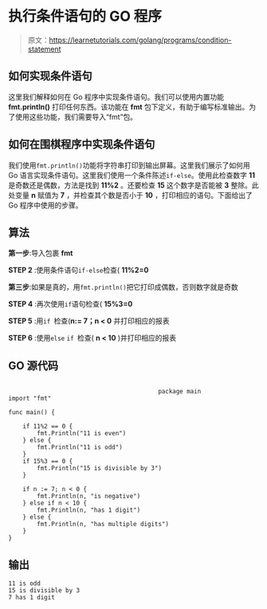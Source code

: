 # 执行条件语句的 GO 程序

> 原文：<https://learnetutorials.com/golang/programs/condition-statement>

## 如何实现条件语句

这里我们解释如何在 Go 程序中实现条件语句。我们可以使用内置功能 **fmt.println()** 打印任何东西。该功能在 **fmt** 包下定义，有助于编写标准输出。为了使用这些功能，我们需要导入“fmt”包。

## 如何在围棋程序中实现条件语句

我们使用`fmt.println()`功能将字符串打印到输出屏幕。这里我们展示了如何用 Go 语言实现条件语句。这里我们使用一个条件陈述`if-else`。使用此检查数字 **11** 是奇数还是偶数，方法是找到 **11%2** 。还要检查 **15** 这个数字是否能被 **3** 整除。此处变量 **n** 赋值为 **7** ，并检查其个数是否小于 **10** ，打印相应的语句。下面给出了 Go 程序中使用的步骤。

## 算法

**第一步**:导入包裹 **fmt**

**STEP 2** :使用条件语句`if-else`检查( **11%2=0**

**第三步**:如果是真的，用`fmt.println()`把它打印成偶数，否则数字就是奇数

**STEP 4** :再次使用`if`语句检查( **15%3=0**

**STEP 5** :用`if `检查(**n:= 7；n < 0** 并打印相应的报表

**STEP 6** :使用`else` `if `检查( **n < 10** )并打印相应的报表

## GO 源代码

```

                                          package main
import "fmt"

func main() {

    if 11%2 == 0 {
        fmt.Println("11 is even")
    } else {
        fmt.Println("11 is odd")
    }
    if 15%3 == 0 {
        fmt.Println("15 is divisible by 3")
    }

    if n := 7; n < 0 {
        fmt.Println(n, "is negative")
    } else if n < 10 {
        fmt.Println(n, "has 1 digit")
    } else {
        fmt.Println(n, "has multiple digits")
    }
}

```

## 输出

```
11 is odd
15 is divisible by 3
7 has 1 digit
```